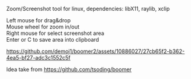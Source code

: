 Zoom/Screenshot tool for linux, dependencies: libX11, raylib, xclip

Left mouse for drag&drop  
Mouse wheel for zoom in/out  
Right mouse for select screenshot area  
Enter or C to save area into clipboard  

https://github.com/demoj1/boomer2/assets/10886027/27cb65f2-b362-4ea5-bf27-adc3c1552c5f

Idea take from https://github.com/tsoding/boomer
